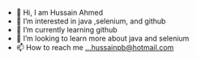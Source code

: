 - 👋 Hi, I am Hussain Ahmed
- 👀 I’m interested in java ,selenium, and github
- 🌱 I’m currently learning github
- 💞️ I’m looking to learn more about java and selenium
- 📫 How to reach me ...hussainpb@hotmail.com

<!---
hussainpb/hussainpb is a ✨ special ✨ repository because its `README.md` (this file) appears on your GitHub profile.
You can click the Preview link to take a look at your changes.
--->
